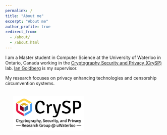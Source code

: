 ```yaml
---
permalink: /
title: "About me"
excerpt: "About me"
author_profile: true
redirect_from: 
  - /about/
  - /about.html
---
```


I am a Master student in Computer Science at the University of Waterloo in Ontario, Canada working in the [Cryptography Security and Privacy (CrySP)](https://crysp.uwaterloo.ca/) lab. [Ian Goldberg](https://cs.uwaterloo.ca/~iang/) is my supervisor.

 My research focuses on privacy enhancing technologies and censorship circumvention systems.

 <br>


<img src="/images/crysp-logo-tagline2-clearbg-blackfg.png" alt="CrySP Logo" width="225" hspace="25">